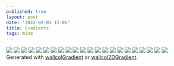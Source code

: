 ```yaml
---
published: true
layout: post
date: '2022-02-03 11:05'
title: Gradients
tags: mine 
---
```

<a href="https://i.imgur.com/mwxDAFR.png#nohash" rel="noreferrer"><img src="https://i.imgur.com/mwxDAFRb.png"></a>
<a href="https://i.imgur.com/qHr96Xr.png#nohash" rel="noreferrer"><img src="https://i.imgur.com/qHr96Xrb.png"></a>
<a href="https://i.imgur.com/voul0jS.png#nohash" rel="noreferrer"><img src="https://i.imgur.com/voul0jSb.png"></a>
<a href="https://i.imgur.com/1AhQp2g.png#nohash" rel="noreferrer"><img src="https://i.imgur.com/1AhQp2gb.png"></a>
<a href="https://i.imgur.com/urg7ZPl.png#nohash" rel="noreferrer"><img src="https://i.imgur.com/urg7ZPlb.png"></a>
<a href="https://i.imgur.com/kaNbE9P.png#nohash" rel="noreferrer"><img src="https://i.imgur.com/kaNbE9Pb.png"></a>
<a href="https://i.imgur.com/tEmBRbh.png#nohash" rel="noreferrer"><img src="https://i.imgur.com/tEmBRbhb.png"></a>
<a href="https://i.imgur.com/s1ReF5z.png#nohash" rel="noreferrer"><img src="https://i.imgur.com/s1ReF5zb.png"></a>
<a href="https://i.imgur.com/2g8gww6.png#nohash" rel="noreferrer"><img src="https://i.imgur.com/2g8gww6b.png"></a>
<a href="https://i.imgur.com/x3MmrwF.png#nohash" rel="noreferrer"><img src="https://i.imgur.com/x3MmrwFb.png"></a>
<a href="https://i.imgur.com/DoeHsy4.png#nohash" rel="noreferrer"><img src="https://i.imgur.com/DoeHsy4b.png"></a>
<a href="https://i.imgur.com/7PoeOV7.png#nohash" rel="noreferrer"><img src="https://i.imgur.com/7PoeOV7b.png"></a>
<a href="https://i.imgur.com/y2JTAB9.png#nohash" rel="noreferrer"><img src="https://i.imgur.com/y2JTAB9b.png"></a>
<a href="https://i.imgur.com/0FbunOm.png#nohash" rel="noreferrer"><img src="https://i.imgur.com/0FbunOmb.png"></a>
<a href="https://i.imgur.com/vmn0r2Y.png#nohash" rel="noreferrer"><img src="https://i.imgur.com/vmn0r2Yb.png"></a>
<a href="https://i.imgur.com/Y4M5RPP.png#nohash" rel="noreferrer"><img src="https://i.imgur.com/Y4M5RPPb.png"></a>
<a href="https://i.imgur.com/Cugl9FF.png#nohash" rel="noreferrer"><img src="https://i.imgur.com/Cugl9FFb.png"></a>
<a href="https://i.imgur.com/xAZnAUl.png#nohash" rel="noreferrer"><img src="https://i.imgur.com/xAZnAUlb.png"></a>
<a href="https://i.imgur.com/Fmd77fR.png#nohash" rel="noreferrer"><img src="https://i.imgur.com/Fmd77fRb.png"></a>
<a href="https://i.imgur.com/4bBH9al.png#nohash" rel="noreferrer"><img src="https://i.imgur.com/4bBH9alb.png"></a>
<a href="https://i.imgur.com/TfolRAP.png#nohash" rel="noreferrer"><img src="https://i.imgur.com/TfolRAPb.png"></a>
<a href="https://i.imgur.com/Mcu1GUL.png#nohash" rel="noreferrer"><img src="https://i.imgur.com/Mcu1GULb.png"></a>  
Generated with [wallcolGradient](https://raw.githubusercontent.com/brontosaurusrex/bucentaur/master/.experiments/bin/wallcolGradient) or [wallcol2DGradient](https://raw.githubusercontent.com/brontosaurusrex/bucentaur/master/.experiments/bin/wallcol2DGradient).

